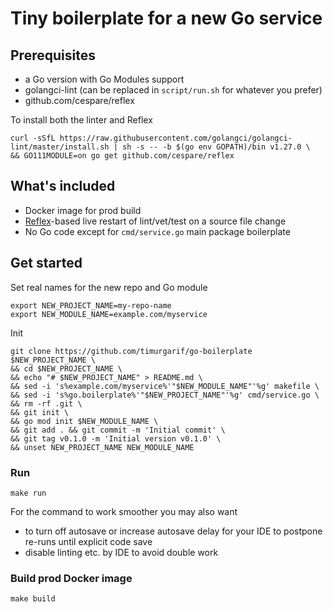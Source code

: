 # Tiny boilerplate for a new Go service
## Prerequisites
- a Go version with Go Modules support
- golangci-lint (can be replaced in `script/run.sh` for whatever you prefer)
- github.com/cespare/reflex

To install both the linter and Reflex
```
curl -sSfL https://raw.githubusercontent.com/golangci/golangci-lint/master/install.sh | sh -s -- -b $(go env GOPATH)/bin v1.27.0 \
&& GO111MODULE=on go get github.com/cespare/reflex
```

## What's included
- Docker image for prod build
- [Reflex](https://github.com/cespare/reflex)-based live restart of lint/vet/test on a source file change
- No Go code except for `cmd/service.go` main package boilerplate

## Get started
Set real names for the new repo and Go module
```
export NEW_PROJECT_NAME=my-repo-name 
export NEW_MODULE_NAME=example.com/myservice
```

Init
```
git clone https://github.com/timurgarif/go-boilerplate $NEW_PROJECT_NAME \
&& cd $NEW_PROJECT_NAME \
&& echo "# $NEW_PROJECT_NAME" > README.md \
&& sed -i 's%example.com/myservice%'"$NEW_MODULE_NAME"'%g' makefile \
&& sed -i 's%go.boilerplate%'"$NEW_PROJECT_NAME"'%g' cmd/service.go \
&& rm -rf .git \
&& git init \
&& go mod init $NEW_MODULE_NAME \
&& git add . && git commit -m 'Initial commit' \
&& git tag v0.1.0 -m 'Initial version v0.1.0' \
&& unset NEW_PROJECT_NAME NEW_MODULE_NAME
```

### Run
```
make run
```
For the command to work smoother you may also want 
- to turn off autosave or increase autosave delay for your IDE to postpone re-runs until explicit code save
- disable linting etc. by IDE to avoid double work

### Build prod Docker image
```
make build
```